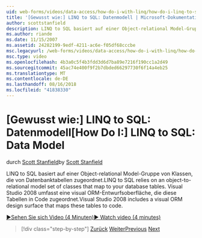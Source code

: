 ```yaml
---
uid: web-forms/videos/data-access/how-do-i-with-linq/how-do-i-linq-to-sql-data-model
title: '[Gewusst wie:] LINQ to SQL: Datenmodell | Microsoft-Dokumentation'
author: scottstanfield
description: LINQ to SQL basiert auf einer Object-relational Model-Gruppe von Klassen, die von Datenbanktabellen zugeordnet. Visual Studio 2008 enthält eine visuelle ORM-Entwurfsoberfläche...
ms.author: riande
ms.date: 11/15/2007
ms.assetid: 24282199-9edf-4211-ac6e-f05df68cccbe
msc.legacyurl: /web-forms/videos/data-access/how-do-i-with-linq/how-do-i-linq-to-sql-data-model
msc.type: video
ms.openlocfilehash: 4b3a0c5f4b3fdd3d6d7ba89e7216f190cc1a2d49
ms.sourcegitcommit: 45ac74e400f9f2b7dbded66297730f6f14a4eb25
ms.translationtype: MT
ms.contentlocale: de-DE
ms.lasthandoff: 08/16/2018
ms.locfileid: "41838330"
---
```

<a name="how-do-i-linq-to-sql-data-model"></a><span data-ttu-id="16c39-104">[Gewusst wie:] LINQ to SQL: Datenmodell</span><span class="sxs-lookup"><span data-stu-id="16c39-104">[How Do I:] LINQ to SQL: Data Model</span></span>
====================
<span data-ttu-id="16c39-105">durch [Scott Stanfield](https://github.com/scottstanfield)</span><span class="sxs-lookup"><span data-stu-id="16c39-105">by [Scott Stanfield](https://github.com/scottstanfield)</span></span>

<span data-ttu-id="16c39-106">LINQ to SQL basiert auf einer Object-relational Model-Gruppe von Klassen, die von Datenbanktabellen zugeordnet.</span><span class="sxs-lookup"><span data-stu-id="16c39-106">LINQ to SQL relies on an object-to-relational model set of classes that map to your database tables.</span></span> <span data-ttu-id="16c39-107">Visual Studio 2008 umfasst eine visual ORM-Entwurfsoberfläche, die diese Tabellen in Code zugeordnet.</span><span class="sxs-lookup"><span data-stu-id="16c39-107">Visual Studio 2008 includes a visual ORM design surface that maps these tables to code.</span></span>

[<span data-ttu-id="16c39-108">&#9654;Sehen Sie sich Video (4 Minuten)</span><span class="sxs-lookup"><span data-stu-id="16c39-108">&#9654; Watch video (4 minutes)</span></span>](https://channel9.msdn.com/Blogs/ASP-NET-Site-Videos/how-do-i-linq-to-sql-data-model)

> [!div class="step-by-step"]
> <span data-ttu-id="16c39-109">[Zurück](how-do-i-linq-to-sql-overview.md)
> [Weiter](how-do-i-linq-to-sql-querying-the-database.md)</span><span class="sxs-lookup"><span data-stu-id="16c39-109">[Previous](how-do-i-linq-to-sql-overview.md)
[Next](how-do-i-linq-to-sql-querying-the-database.md)</span></span>
